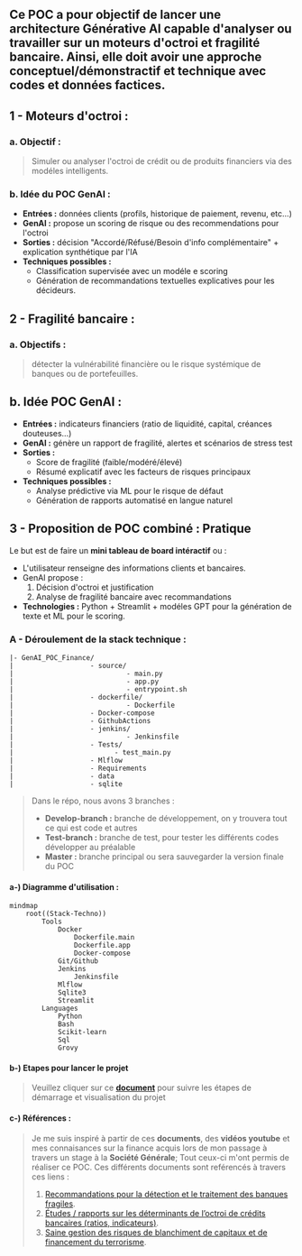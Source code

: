## Ce **POC** a pour objectif de lancer une architecture Générative AI capable d'analyser ou travailler sur un **moteurs d'octroi** et **fragilité bancaire.** Ainsi, elle doit avoir une approche **conceptuel/démonstractif** et **technique avec codes et données factices**.

## 1 - Moteurs d'octroi :

### a. Objectif : 
> Simuler ou analyser l'octroi de crédit ou de produits financiers via des modéles intelligents. 

### b. Idée du POC GenAI :
- **Entrées :** données clients (profils, historique de paiement, revenu, etc...)
- **GenAI :** propose un scoring de risque ou des recommendations pour l'octroi 
- **Sorties :** décision "Accordé/Réfusé/Besoin d'info complémentaire" + explication synthétique par l'IA 
- **Techniques possibles :**
    - Classification supervisée avec un modéle e scoring
    - Génération de recommandations textuelles explicatives pour les décideurs. 


## 2 - Fragilité bancaire :

### a. Objectifs : 
> détecter la vulnérabilité financière ou le risque systémique de banques ou de portefeuilles. 

## b. Idée POC GenAI :
- **Entrées :** indicateurs financiers (ratio de liquidité, capital, créances douteuses…)
- **GenAI :** génère un rapport de fragilité, alertes et scénarios de stress test
- **Sorties :**
    - Score de fragilité (faible/modéré/élevé)
    - Résumé explicatif avec les facteurs de risques principaux
- **Techniques possibles :**
    - Analyse prédictive via ML pour le risque de défaut
    - Génération de rapports automatisé en langue naturel
  
## 3 - Proposition de POC combiné : Pratique
Le but est de faire un **mini tableau de board intéractif** ou :
- L'utilisateur renseigne des informations clients et bancaires.
- GenAI propose :
    1. Décision d'octroi et justification
    2. Analyse de fragilité bancaire avec recommandations
- **Technologies :** Python + Streamlit + modéles GPT pour la génération de texte et ML pour le scoring.

### A - Déroulement de la stack technique :

    |- GenAI_POC_Finance/
    |                   - source/
    |                            - main.py
    |                            - app.py
    |                            - entrypoint.sh
    |                   - dockerfile/
    |                            - Dockerfile
    |                   - Docker-compose
    |                   - GithubActions
    |                   - jenkins/
    |                            - Jenkinsfile
    |                   - Tests/
    |                         - test_main.py
    |                   - Mlflow
    |                   - Requirements
    |                   - data
    |                   - sqlite

  > Dans le répo, nous avons 3 branches :
  >   - **Develop-branch :** branche de développement, on y trouvera tout ce qui est code et autres
  >   - **Test-branch :** branche de test, pour tester les différents codes développer au préalable
  >   - **Master :** branche principal ou sera sauvegarder la version finale du POC

#### a-) Diagramme d'utilisation :

```mermaid
mindmap
    root((Stack-Techno))
        Tools
            Docker
                Dockerfile.main
                Dockerfile.app
                Docker-compose
            Git/Github
            Jenkins
                Jenkinsfile
            Mlflow
            Sqlite3
            Streamlit
        Languages
            Python
            Bash
            Scikit-learn
            Sql
            Grovy
```  
#### b-) Etapes pour lancer le projet

> Veuillez cliquer sur ce [**document**](https://markdownlivepreview.com/) 
 pour suivre les étapes de démarrage et visualisation du projet
#### c-) Références : 

> Je me suis inspiré à partir de ces **documents**, des **vidéos youtube** et mes connaisances sur la finance acquis lors de mon passage à travers un stage à la **Société Générale**; Tout ceux-ci m'ont permis de réaliser ce POC. Ces différents documents sont reférencés à travers ces liens : 
> 1. [Recommandations pour la détection et le traitement des banques fragiles](https://www.bis.org/bcbs/publ/d330_fr.pdf?utm_source=chatgpt.com).
> 2. [Études / rapports sur les déterminants de l’octroi de crédits bancaires (ratios, indicateurs)](https://scispace.com/pdf/les-determinants-d-octroi-de-credits-bancaires-aux-1n9bdyyhgh.pdf?utm_source=chatgpt.com).
> 3. [Saine gestion des risques de blanchiment de capitaux et de financement du terrorisme](https://www.bis.org/publ/bcbs275_fr.pdf?utm_source=chatgpt.com).
